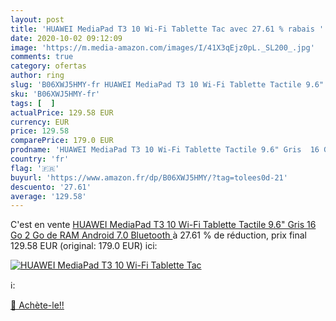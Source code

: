 ```yaml
---
layout: post
title: 'HUAWEI MediaPad T3 10 Wi-Fi Tablette Tac avec 27.61 % rabais '
date: 2020-10-02 09:12:09
image: 'https://m.media-amazon.com/images/I/41X3qEjz0pL._SL200_.jpg'
comments: true
category: ofertas
author: ring
slug: 'B06XWJ5HMY-fr HUAWEI MediaPad T3 10 Wi-Fi Tablette Tactile 9.6" Gris 16...'
sku: 'B06XWJ5HMY-fr'
tags: [  ]
actualPrice: 129.58 EUR
currency: EUR
price: 129.58
comparePrice: 179.0 EUR
prodname: 'HUAWEI MediaPad T3 10 Wi-Fi Tablette Tactile 9.6" Gris  16 Go  2 Go de RAM  Android 7.0  Bluetooth '
country: 'fr'
flag: '🇫🇷'
buyurl: 'https://www.amazon.fr/dp/B06XWJ5HMY/?tag=tolees0d-21'
descuento: '27.61'
average: '129.58'
---
```


C'est en vente [HUAWEI MediaPad T3 10 Wi-Fi Tablette Tactile 9.6" Gris  16 Go  2 Go de RAM  Android 7.0  Bluetooth ](https://www.amazon.fr/dp/B06XWJ5HMY/?tag=tolees0d-21)  à  27.61 % de réduction, prix final  129.58 EUR (original: 179.0 EUR) ici:

[![HUAWEI MediaPad T3 10 Wi-Fi Tablette Tac](https://m.media-amazon.com/images/I/41X3qEjz0pL._SL200_.jpg)](https://www.amazon.fr/dp/B06XWJ5HMY/?tag=tolees0d-21)

ℹ️:


[🛒 Achète-le!!](https://www.amazon.fr/dp/B06XWJ5HMY/?tag=tolees0d-21)

